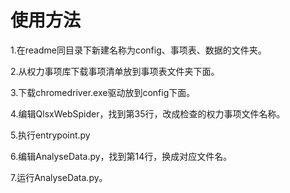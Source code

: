 # 使用方法

1.在readme同目录下新建名称为config、事项表、数据的文件夹。

2.从权力事项库下载事项清单放到事项表文件夹下面。

3.下载chromedriver.exe驱动放到config下面。

4.编辑QlsxWebSpider，找到第35行，改成检查的权力事项文件名称。

5.执行entrypoint.py

6.编辑AnalyseData.py，找到第14行，换成对应文件名。

7.运行AnalyseData.py。